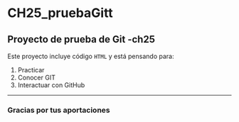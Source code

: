 # CH25_pruebaGitt
## Proyecto de prueba de Git -ch25

Este proyecto incluye código `HTML` y está pensando para:
1. Practicar
2. Conocer GIT
3. Interactuar con GitHub

---

### Gracias por tus aportaciones



